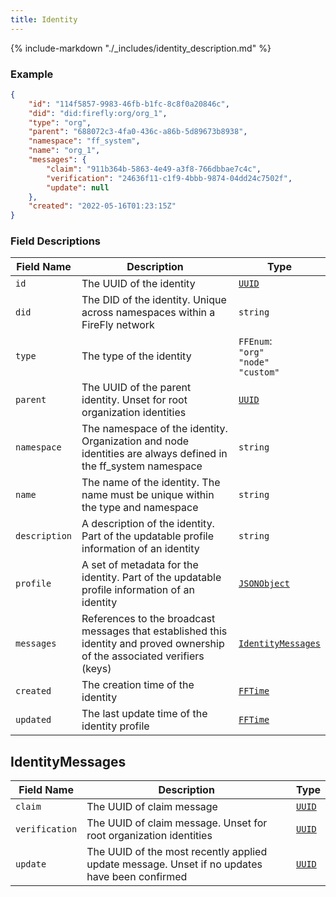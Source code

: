 ```yaml
---
title: Identity
---
```

{% include-markdown "./_includes/identity_description.md" %}

### Example

```json
{
    "id": "114f5857-9983-46fb-b1fc-8c8f0a20846c",
    "did": "did:firefly:org/org_1",
    "type": "org",
    "parent": "688072c3-4fa0-436c-a86b-5d89673b8938",
    "namespace": "ff_system",
    "name": "org_1",
    "messages": {
        "claim": "911b364b-5863-4e49-a3f8-766dbbae7c4c",
        "verification": "24636f11-c1f9-4bbb-9874-04dd24c7502f",
        "update": null
    },
    "created": "2022-05-16T01:23:15Z"
}
```

### Field Descriptions

| Field Name | Description | Type |
|------------|-------------|------|
| `id` | The UUID of the identity | [`UUID`](simpletypes.md#uuid) |
| `did` | The DID of the identity. Unique across namespaces within a FireFly network | `string` |
| `type` | The type of the identity | `FFEnum`:<br/>`"org"`<br/>`"node"`<br/>`"custom"` |
| `parent` | The UUID of the parent identity. Unset for root organization identities | [`UUID`](simpletypes.md#uuid) |
| `namespace` | The namespace of the identity. Organization and node identities are always defined in the ff_system namespace | `string` |
| `name` | The name of the identity. The name must be unique within the type and namespace | `string` |
| `description` | A description of the identity. Part of the updatable profile information of an identity | `string` |
| `profile` | A set of metadata for the identity. Part of the updatable profile information of an identity | [`JSONObject`](simpletypes.md#jsonobject) |
| `messages` | References to the broadcast messages that established this identity and proved ownership of the associated verifiers (keys) | [`IdentityMessages`](#identitymessages) |
| `created` | The creation time of the identity | [`FFTime`](simpletypes.md#fftime) |
| `updated` | The last update time of the identity profile | [`FFTime`](simpletypes.md#fftime) |

## IdentityMessages

| Field Name | Description | Type |
|------------|-------------|------|
| `claim` | The UUID of claim message | [`UUID`](simpletypes.md#uuid) |
| `verification` | The UUID of claim message. Unset for root organization identities | [`UUID`](simpletypes.md#uuid) |
| `update` | The UUID of the most recently applied update message. Unset if no updates have been confirmed | [`UUID`](simpletypes.md#uuid) |


